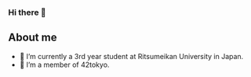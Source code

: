 ### Hi there 👋

## About me

* 🏫 I’m currently a 3rd year student at Ritsumeikan University in Japan.
* 🌱 I’m a member of 42tokyo.
